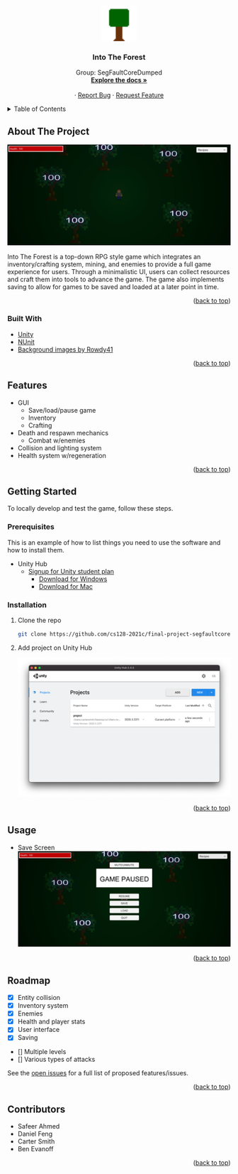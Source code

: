 <div id="top"></div>
<!-- PROJECT LOGO -->
<br />
<div align="center">
  <a href="https://github.com/cs128-2021c/final-project-segfaultcoredumped">
    <img src="./Images/logo.png" alt="Logo" width="80" height="80">
  </a>

<h3 align="center">Into The Forest</h3>

  <p align="center">
    Group: SegFaultCoreDumped
    <br />
    <a href="https://github.com/cs128-2021c/final-project-segfaultcoredumped"><strong>Explore the docs »</strong></a>
    <br />
    <br />
    ·
    <a href="https://github.com/cs128-2021c/final-project-segfaultcoredumped/issues">Report Bug</a>
    ·
    <a href="https://github.com/cs128-2021c/final-project-segfaultcoredumped/issues">Request Feature</a>
  </p>
</div>

<!-- TABLE OF CONTENTS -->
<details>
  <summary>Table of Contents</summary>
  <ol>
    <li>
      <a href="#about-the-project">About The Project</a>
      <ul>
        <li><a href="#built-with">Built With</a></li>
      </ul>
    </li>
    <li>
    <a href="#features">Features</a>
    </li>
    <li>
      <a href="#getting-started">Getting Started</a>
      <ul>
        <li><a href="#prerequisites">Prerequisites</a></li>
        <li><a href="#installation">Installation</a></li>
      </ul>
    </li>
    <li><a href="#usage">Usage</a></li>
    <li><a href="#roadmap">Roadmap</a></li>
    <li><a href="#contact">Contact</a></li>
    <li><a href="#contributors">Contributors</a></li>
  </ol>
</details>

<!-- ABOUT THE PROJECT -->
## About The Project

![Screenshot](./Images/startscreen.png)

Into The Forest is a top-down RPG style game which integrates an inventory/crafting system, mining, and enemies to provide a full game experience for users. Through a minimalistic UI, users can collect resources and craft them into tools to advance the game. The game also implements saving to allow for games to be saved and loaded at a later point in time.

<p align="right">(<a href="#top">back to top</a>)</p>

### Built With

* [Unity](https://unity.com/)
* [NUnit](https://nunit.org/)
* [Background images by Rowdy41](https://rowdy41.itch.io/small-forest)

<p align="right">(<a href="#top">back to top</a>)</p>

<!-- FEATURES -->
## Features
* GUI 
    * Save/load/pause game
    * Inventory
    * Crafting
* Death and respawn mechanics
    * Combat w/enemies
* Collision and lighting system
* Health system w/regeneration

<p align="right">(<a href="#top">back to top</a>)</p>

<!-- GETTING STARTED -->
## Getting Started

To locally develop and test the game, follow these steps.

### Prerequisites

This is an example of how to list things you need to use the software and how to install them.

* Unity Hub
    * [Signup for Unity student plan](https://unity.com/products/unity-student)
        * [Download for Windows](https://public-cdn.cloud.unity3d.com/hub/prod/UnityHubSetupBeta.exe?_ga=2.265867014.86822971.1638815185-478218458.1636753186)
        * [Download for Mac](https://public-cdn.cloud.unity3d.com/hub/prod/UnityHubSetupBeta.dmg?_ga=2.265867014.86822971.1638815185-478218458.1636753186)

### Installation

1. Clone the repo

   ```sh
   git clone https://github.com/cs128-2021c/final-project-segfaultcoredumped
   ```

2. Add project on Unity Hub

   ![Product Name Screen Shot](./Images/unityHub.png)

<p align="right">(<a href="#top">back to top</a>)</p>

<!-- USAGE EXAMPLES -->
## Usage
* Save Screen
    ![Save Menu](./Images/saveScreen.png)

<p align="right">(<a href="#top">back to top</a>)</p>

<!-- ROADMAP -->
## Roadmap

* [x] Entity collision
* [x] Inventory system
* [x] Enemies
* [x] Health and player stats
* [x] User interface
* [x] Saving
* [] Multiple levels
* [] Various types of attacks

See the [open issues](https://github.com/cs128-2021c/final-project-segfaultcoredumped/issues) for a full list of proposed features/issues.

<p align="right">(<a href="#top">back to top</a>)</p>

<!-- CONTRIBUTORS -->
## Contributors

* Safeer Ahmed
* Daniel Feng
* Carter Smith
* Ben Evanoff

<p align="right">(<a href="#top">back to top</a>)</p>
